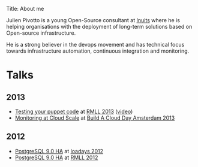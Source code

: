 Title: About me

Julien Pivotto is a young Open-Source consultant at [Inuits](https://inuits.eu) where he is helping organisations with the deployment of long-term solutions based on Open-source infrastructure.

He is a strong believer in the devops movement and has technical focus towards infrastructure automation, continuous integration and monitoring.

# Talks

## 2013

* [Testing your puppet code](http://www.slideshare.net/roidelapluie/testing-your-puppet-code) at [RMLL 2013](http://2013.rmll.info) ([video](http://video.rmll.info/videos/testing-your-puppet-code/))
* [Monitoring at Cloud Scale](http://www.slideshare.net/roidelapluie/monitoring-at-cloud-scale) at [Build A Cloud Day Amsterdam 2013](http://bacdamsterdam.eventbrite.com)

## 2012

* [PostgreSQL 9.0 HA](http://www.slideshare.net/roidelapluie/postgresql-90-ha) at [loadays 2012](http://loadays.org)
* [PostgreSQL 9.0 HA](http://www.slideshare.net/roidelapluie/postgresql-90-ha-at-rmll-2012) at [RMLL 2012](http://2012.rmll.info)
